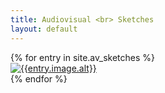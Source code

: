 ```yaml
---
title: Audiovisual <br> Sketches
layout: default
---
```

<section class = "music">
{% for entry in site.av_sketches %}
  <article class = "project" id = "{{entry.id}}">
    <a href="{{entry.url}}">
      <img src="{{entry.image.src}}" alt="{{entry.image.alt}}" style="border-color: {{entry.color}};">
    </a>
    <!-- <h2 class = "project-title">{{entry.title}}</h2> -->
  </article>
{% endfor %}
</section>